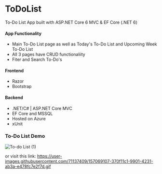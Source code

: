 # ToDoList
To-Do List App built with ASP.NET Core 6 MVC &amp; EF Core (.NET 6)

#### App Functionality
* Main To-Do List page as well as Today's To-Do List and Upcoming Week To-Do List
* All 3 pages have CRUD functionaliity
* Fiter and Search To-Do's

#### Frontend
* Razor
* Bootstrap

#### Backend
* .NET/C# | ASP.NET Core MVC 
* EF Core and MSSQL
* Hosted on Azure
* xUnit

### To-Do List Demo
![To-do List (1)](https://user-images.githubusercontent.com/71137409/157069107-370f11c1-9901-4231-ab3a-e478fc7e2f7d.gif)

or visit this link: https://user-images.githubusercontent.com/71137409/157069107-370f11c1-9901-4231-ab3a-e478fc7e2f7d.gif
